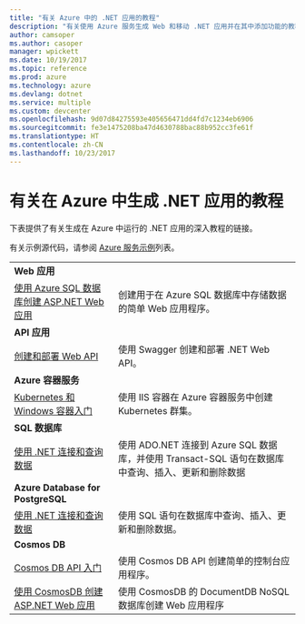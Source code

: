 ```yaml
---
title: "有关 Azure 中的 .NET 应用的教程"
description: "有关使用 Azure 服务生成 Web 和移动 .NET 应用并在其中添加功能的教程。"
author: camsoper
ms.author: casoper
manager: wpickett
ms.date: 10/19/2017
ms.topic: reference
ms.prod: azure
ms.technology: azure
ms.devlang: dotnet
ms.service: multiple
ms.custom: devcenter
ms.openlocfilehash: 9d07d84275593e405656471dd4fd7c1234eb6906
ms.sourcegitcommit: fe3e1475208ba47d4630788bac88b952cc3fe61f
ms.translationtype: HT
ms.contentlocale: zh-CN
ms.lasthandoff: 10/23/2017
---
```

# <a name="tutorials-for-building-net-apps-in-azure"></a>有关在 Azure 中生成 .NET 应用的教程

下表提供了有关生成在 Azure 中运行的 .NET 应用的深入教程的链接。

有关示例源代码，请参阅 [Azure 服务示例](https://azure.microsoft.com/resources/samples/?platform=dotnet)列表。

| | |
|---|---|
| **Web 应用**||
| [使用 Azure SQL 数据库创建 ASP.NET Web 应用][1] | 创建用于在 Azure SQL 数据库中存储数据的简单 Web 应用程序。 | 
| **API 应用**||
| [创建和部署 Web API][3] | 使用 Swagger 创建和部署 .NET Web API。 | 
| **Azure 容器服务** ||
| [Kubernetes 和 Windows 容器入门][4] | 使用 IIS 容器在 Azure 容器服务中创建 Kubernetes 群集。
| **SQL 数据库** ||
| [使用 .NET 连接和查询数据][5] | 使用 ADO.NET 连接到 Azure SQL 数据库，并使用 Transact-SQL 语句在数据库中查询、插入、更新和删除数据 | 
| **Azure Database for PostgreSQL** ||
| [使用 .NET 连接和查询数据][6] | 使用 SQL 语句在数据库中查询、插入、更新和删除数据。 | 
| **Cosmos DB** ||
| [Cosmos DB API 入门][7] | 使用 Cosmos DB API 创建简单的控制台应用程序。 | 
| [使用 CosmosDB 创建 ASP.NET Web 应用][8] | 使用 CosmosDB 的 DocumentDB NoSQL 数据库创建 Web 应用程序 | 

[1]: /azure/app-service-web/app-service-web-tutorial-dotnet-sqldatabase
[2]: /azure/documentdb/documentdb-dotnet-application
[3]: /azure/app-service-api/app-service-api-dotnet-get-started
[4]: /azure/container-service/container-service-kubernetes-windows-walkthrough
[5]: /azure/sql-database/sql-database-connect-query-dotnet
[6]: /azure/postgresql/connect-csharp
[7]: /azure/cosmos-db/documentdb-dotnetcore-get-started
[8]: /azure/cosmos-db/documentdb-dotnet-application
